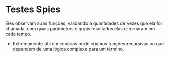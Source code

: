 # Testes Spies

Eles observam suas funções, validando a quantidades de vezes que ela foi chamada, com quais parâmetros e quais resultados elas retornaram em cada tempo.

* Extremamente útil em cenários onde criamos funções recursivas ou que dependem de uma lógica complexa para um término.